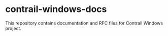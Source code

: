 # contrail-windows-docs

This repository contains documentation and RFC files for Contrail Windows
project.